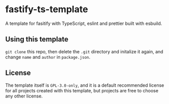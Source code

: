 # fastify-ts-template

A template for fasitify with TypeScript, eslint and prettier built with esbuild.

## Using this template

`git clone` this repo, then delete the `.git` directory and initalize it again, and change `name` and `author` in `package.json`.

## License

The template itself is `GPL-3.0-only`, and it is a default recommended license for all projects created with this template, but projects are free to choose any other license.
